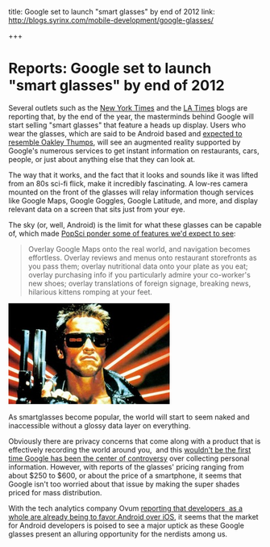 title: Google set to launch "smart glasses" by end of 2012
link: http://blogs.syrinx.com/mobile-development/google-glasses/

+++

# Reports: Google set to launch "smart glasses" by end of 2012

Several outlets such as the [New York Times](http://bits.blogs.nytimes.com/2012/02/21/google-to-sell-terminator-style-glasses-by-years-end/) and the [LA Times](http://www.latimes.com/business/technology/la-fi-tn-google-x-smart-glasses-heads-up-display-augmented-reality-rumor-20120222,0,653228.story?track=rss) blogs are reporting that, by the end of the year, the masterminds behind Google will start selling "smart glasses" that feature a heads up display. Users who wear the glasses, which are said to be Android based and [expected to resemble Oakley Thumps](http://9to5google.com/2012/02/06/hud-google-glasses-are-real-and-they-are-coming-soon/), will see an augmented reality supported by Google's numerous services to get instant information on restaurants, cars, people, or just about anything else that they can look at.

The way that it works, and the fact that it looks and sounds like it was lifted from an 80s sci-fi flick, make it incredibly fascinating. A low-res camera mounted on the front of the glasses will relay information though services like Google Maps, Google Goggles, Google Latitude, and more, and display relevant data on a screen that sits just from your eye.

The sky (or, well, Android) is the limit for what these glasses can be capable of, which made [PopSci ponder some of features we'd expect to see](http://m.popsci.com/technology/article/2012-02/google-basically-making-whole-world-googleable):

> Overlay Google Maps onto the real world, and navigation becomes effortless. Overlay reviews and menus onto restaurant storefronts as you pass them; overlay nutritional data onto your plate as you eat; overlay purchasing info if you particularly admire your co-worker's new shoes; overlay translations of foreign signage, breaking news, hilarious kittens romping at your feet.

![](/assets/img/blog/terminator.jpg)

As smartglasses become popular, the world will start to seem naked and inaccessible without a glossy data layer on everything.

Obviously there are privacy concerns that come along with a product that is effectively recording the world around you,  and this [wouldn't be the first time Google has been the center of controversy](http://bostonglobe.com/business/2012/02/24/critics-google-changes-threaten-privacy/xIpso7CMd143KjvlC7FyqN/story.html) over collecting personal information. However, with reports of the glasses' pricing ranging from about $250 to $600, or about the price of a smartphone, it seems that Google isn't too worried about that issue by making the super shades priced for mass distribution.

With the tech analytics company Ovum [reporting that developers  as a whole are already being to favor Android over iOS](http://siliconangle.com/blog/2012/01/23/developers-favor-android-over-ios-still-deemed-risky-for-corporate-use/), it seems that the market for Android developers is poised to see a major uptick as these Google glasses present an alluring opportunity for the nerdists among us.
